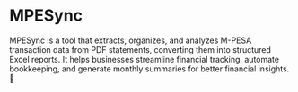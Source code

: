 # MPESync
MPESync is a tool that extracts, organizes, and analyzes M-PESA transaction data from PDF statements, converting them into structured Excel reports. It helps businesses streamline financial tracking, automate bookkeeping, and generate monthly summaries for better financial insights. 🚀

